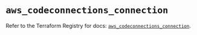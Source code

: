 # `aws_codeconnections_connection`

Refer to the Terraform Registry for docs: [`aws_codeconnections_connection`](https://registry.terraform.io/providers/hashicorp/aws/5.94.0/docs/resources/codeconnections_connection).
